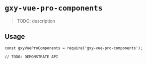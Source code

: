 # `gxy-vue-pro-components`

> TODO: description

## Usage

```
const gxyVueProComponents = require('gxy-vue-pro-components');

// TODO: DEMONSTRATE API
```
